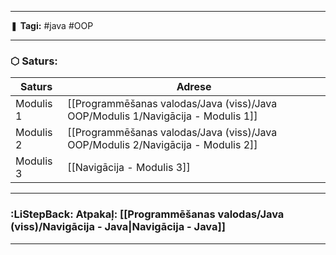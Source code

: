 ___

❚ **Tagi:** #java #OOP 

---
### ⬡ Saturs:

| Saturs    | Adrese                     |
| --------- | -------------------------- |
| Modulis 1 | [[Programmēšanas valodas/Java (viss)/Java OOP/Modulis 1/Navigācija - Modulis 1]] |
| Modulis 2 | [[Programmēšanas valodas/Java (viss)/Java OOP/Modulis 2/Navigācija - Modulis 2]] |
| Modulis 3 | [[Navigācija - Modulis 3]] |

---
### :LiStepBack: Atpakaļ: [[Programmēšanas valodas/Java (viss)/Navigācija - Java|Navigācija - Java]]

___
